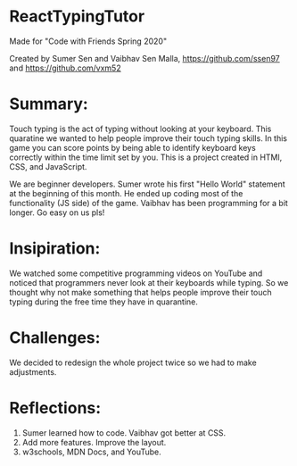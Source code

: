 # ReactTypingTutor

Made for "Code with Friends Spring 2020"

Created by Sumer Sen and Vaibhav Sen Malla, https://github.com/ssen97 and https://github.com/vxm52


# Summary:

Touch typing is the act of typing without looking at your keyboard. This quaratine we wanted to help people improve their touch typing skills. In this game you can score points by being able to identify keyboard keys correctly within the time limit set by you. This is a project created in HTMl, CSS, and JavaScript.

We are beginner developers. Sumer wrote his first "Hello World" statement at the beginning of this month. He ended up coding most of the functionality (JS side) of the game. Vaibhav has been programming for a bit longer. Go easy on us pls!


# Insipiration:

We watched some competitive programming videos on YouTube and noticed that programmers never look at their keyboards while typing. So we thought why not make something that helps people improve their touch typing during the free time they have in quarantine.


# Challenges:

We decided to redesign the whole project twice so we had to make adjustments.


# Reflections:

1. Sumer learned how to code. Vaibhav got better at CSS.
2. Add more features. Improve the layout.
3. w3schools, MDN Docs, and YouTube.
